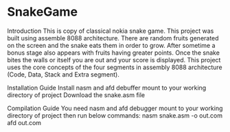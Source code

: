 # SnakeGame

Introduction
This is copy of classical nokia snake game. This project was built using assemble 8088 architecture. There are random fruits generated on the screen and the snake eats them in order to grow. After sometime a bonus stage also appears with fruits having greater points. Once the snake bites the walls or itself you are out and your score is displayed. This project uses the core concepts of the four segments in assembly 8088 architecture (Code, Data, Stack and Extra segment).

Installation Guide
Install nasm and afd debuffer mount to your working directory of project Download the snake.asm file

Compilation Guide
You need nasm and afd debugger mount to your working directory of project then run below commands: nasm snake.asm -o out.com afd out.com
